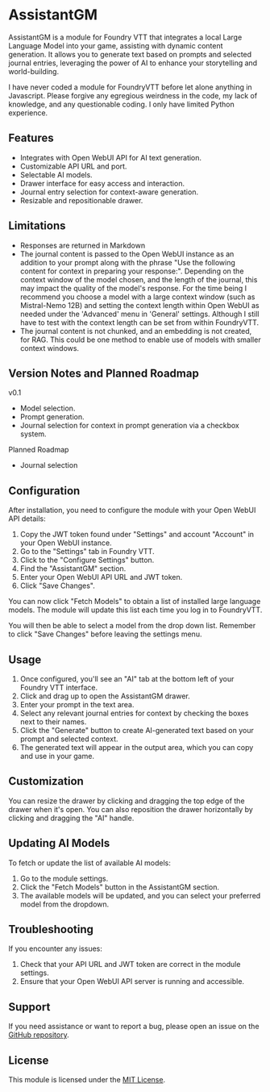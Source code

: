 # AssistantGM

AssistantGM is a module for Foundry VTT that integrates a local Large Language Model into your game, assisting with dynamic content generation. It allows you to generate text based on prompts and selected journal entries, leveraging the power of AI to enhance your storytelling and world-building.

I have never coded a module for FoundryVTT before let alone anything in Javascript.  Please forgive any egregious weirdness in the code, my lack of knowledge, and any questionable coding.  I only have limited Python experience. 



## Features

- Integrates with Open WebUI API for AI text generation.
- Customizable API URL and port.
- Selectable AI models.
- Drawer interface for easy access and interaction.
- Journal entry selection for context-aware generation.
- Resizable and repositionable drawer.

## Limitations

- Responses are returned in Markdown 
- The journal content is passed to the Open WebUI instance as an addition to your prompt along with the phrase "Use the following content for context in preparing your response:".
  Depending on the context window of the model chosen, and the length of the journal, this may impact the quality of the model's response.  For the time being I recommend you choose
  a model with a large context window (such as Mistral-Nemo 12B) and setting the context length within Open WebUI as needed under the 'Advanced' menu in 'General' settings.
  Although I still have to test with the context length can be set from within FoundryVTT.
- The journal content is not chunked, and an embedding is not created, for RAG.  This could be one method to enable use of models with smaller context windows. 

## Version Notes and Planned Roadmap

v0.1

- Model selection.
- Prompt generation.
- Journal selection for context in prompt generation via a checkbox system.

Planned Roadmap

- Journal selection

## Configuration

After installation, you need to configure the module with your Open WebUI API details:

1. Copy the JWT token found under "Settings" and account "Account" in your Open WebUI instance.
2. Go to the "Settings" tab in Foundry VTT.
3. Click to the "Configure Settings" button.
4. Find the "AssistantGM" section.
5. Enter your Open WebUI API URL and JWT token.
6. Click "Save Changes".

You can now click "Fetch Models" to obtain a list of installed large language models.  The module will update this list each time you log in to FoundryVTT.

You will then be able to select a model from the drop down list.  Remember to click "Save Changes" before leaving the settings menu.

## Usage

1. Once configured, you'll see an "AI" tab at the bottom left of your Foundry VTT interface.
2. Click and drag up to open the AssistantGM drawer.
3. Enter your prompt in the text area.
4. Select any relevant journal entries for context by checking the boxes next to their names.
5. Click the "Generate" button to create AI-generated text based on your prompt and selected context.
6. The generated text will appear in the output area, which you can copy and use in your game.

## Customization

You can resize the drawer by clicking and dragging the top edge of the drawer when it's open. You can also reposition the drawer horizontally by clicking and dragging the "AI" handle.

## Updating AI Models

To fetch or update the list of available AI models:

1. Go to the module settings.
2. Click the "Fetch Models" button in the AssistantGM section.
3. The available models will be updated, and you can select your preferred model from the dropdown.

## Troubleshooting

If you encounter any issues:

1. Check that your API URL and JWT token are correct in the module settings.
2. Ensure that your Open WebUI API server is running and accessible.

## Support

If you need assistance or want to report a bug, please open an issue on the [GitHub repository](https://github.com/lodosicles/assistant-gm/issues).

## License

This module is licensed under the [MIT License](LICENSE).
